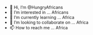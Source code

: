 - 👋 Hi, I’m @HungryAfricans
- 👀 I’m interested in ... Africans
- 🌱 I’m currently learning ... Africa
- 💞️ I’m looking to collaborate on ... Africa
- 📫 How to reach me ... Africa

<!---
HungryAfricans/HungryAfricans is a ✨ special ✨ repository because its `README.md` (this file) appears on your GitHub profile.
You can click the Preview link to take a look at your changes.
--->
